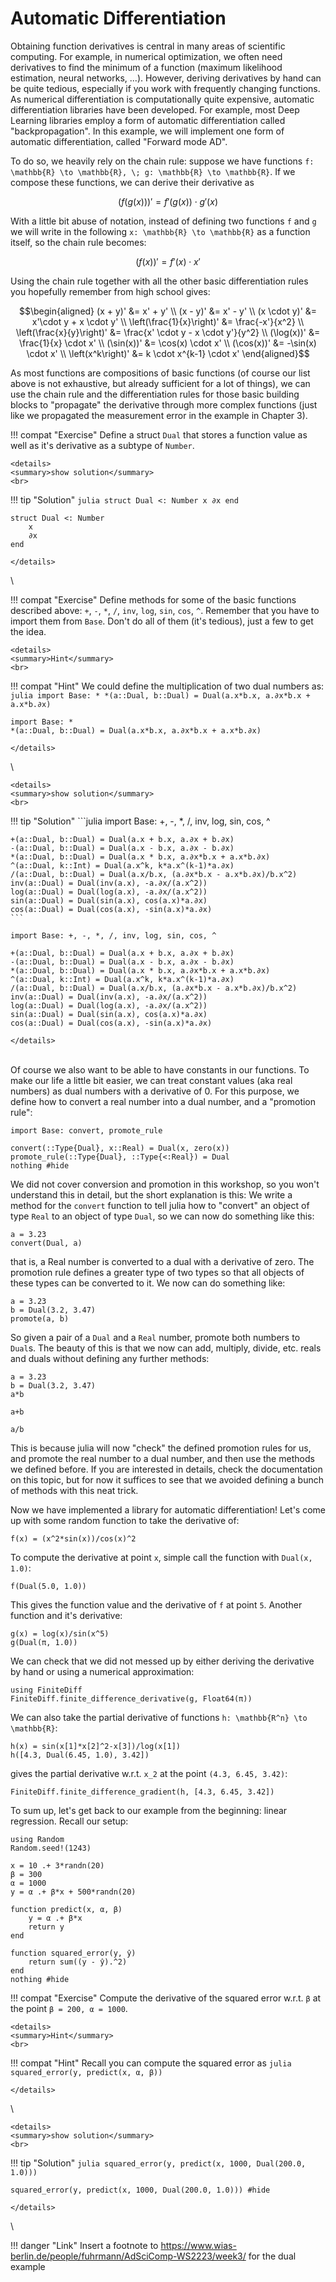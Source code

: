 # Automatic Differentiation

Obtaining function derivatives is central in many areas of scientific computing.
For example, in numerical optimization, we often need derivatives to find the minimum of a function (maximum likelihood estimation, neural networks, ...).
However, deriving derivatives by hand can be quite tedious, especially if you work with frequently changing functions.
As numerical differentiation is computationally quite expensive, automatic differentiation libraries have been developed.
For example, most Deep Learning libraries employ a form of automatic differentiation called "backpropagation".
In this example, we will implement one form of automatic differentiation, called "Forward mode AD".

To do so, we heavily rely on the chain rule: 
suppose we have functions ``f: \mathbb{R} \to \mathbb{R}, \; g: \mathbb{R} \to \mathbb{R}``.
If we compose these functions, we can derive their derivative as 

```math
(f(g(x)))' = f'(g(x)) \cdot g'(x)
```

With a little bit abuse of notation, instead of defining two functions ``f`` and ``g`` we will write in the following ``x: \mathbb{R} \to \mathbb{R}`` as a function itself, so the chain rule becomes:

```math
(f(x))' = f'(x) \cdot x'
```

Using the chain rule together with all the other basic differentiation rules you hopefully remember from high school gives:

```math
\begin{aligned}
(x + y)' &= x' + y' \\
(x - y)' &= x' - y' \\
(x \cdot y)' &= x'\cdot y + x \cdot y' \\
\left(\frac{1}{x}\right)' &= \frac{-x'}{x^2} \\
\left(\frac{x}{y}\right)' &= \frac{x' \cdot y - x \cdot y'}{y^2} \\
(\log(x))' &= \frac{1}{x} \cdot x' \\
(\sin(x))' &= \cos(x) \cdot x' \\
(\cos(x))' &= -\sin(x) \cdot x' \\
\left(x^k\right)' &= k \cdot x^{k-1} \cdot x'
\end{aligned}
```

As most functions are compositions of basic functions (of course our list above is not exhaustive, but already sufficient for a lot of things), we can use the chain rule and the differentiation rules for those basic building blocks to "propagate" the derivative through more complex functions (just like we propagated the measurement error in the example in Chapter 3).

!!! compat "Exercise"
    Define a struct `Dual` that stores a function value as well as it's derivative as a subtype of `Number`.

```@raw html
<details>
<summary>show solution</summary>
<br>
```
!!! tip "Solution"
    ```julia
    struct Dual <: Number
        x
        ∂x
    end
    ```
```@setup dual
struct Dual <: Number
    x
    ∂x
end
```
```@raw html
</details>
```
\

!!! compat "Exercise"
    Define methods for some of the basic functions described above: `+`, `-`, `*`, `/`, `inv`, `log`, `sin`, `cos`, `^`.
    Remember that you have to import them from `Base`.
    Don't do all of them (it's tedious), just a few to get the idea.

```@raw html
<details>
<summary>Hint</summary>
<br>
```
!!! compat "Hint"
    We could define the multiplication of two dual numbers as:
    ```julia
    import Base: *
    *(a::Dual, b::Dual) = Dual(a.x*b.x, a.∂x*b.x + a.x*b.∂x)
    ```
```@setup dual
import Base: *
*(a::Dual, b::Dual) = Dual(a.x*b.x, a.∂x*b.x + a.x*b.∂x)
```
```@raw html
</details>
```
\

```@raw html
<details>
<summary>show solution</summary>
<br>
```
!!! tip "Solution"
    ```julia
    import Base: +, -, *, /, inv, log, sin, cos, ^

    +(a::Dual, b::Dual) = Dual(a.x + b.x, a.∂x + b.∂x)
    -(a::Dual, b::Dual) = Dual(a.x - b.x, a.∂x - b.∂x)
    *(a::Dual, b::Dual) = Dual(a.x * b.x, a.∂x*b.x + a.x*b.∂x)
    ^(a::Dual, k::Int) = Dual(a.x^k, k*a.x^(k-1)*a.∂x)
    /(a::Dual, b::Dual) = Dual(a.x/b.x, (a.∂x*b.x - a.x*b.∂x)/b.x^2)
    inv(a::Dual) = Dual(inv(a.x), -a.∂x/(a.x^2))
    log(a::Dual) = Dual(log(a.x), -a.∂x/(a.x^2))
    sin(a::Dual) = Dual(sin(a.x), cos(a.x)*a.∂x)
    cos(a::Dual) = Dual(cos(a.x), -sin(a.x)*a.∂x)
    ```
```@setup dual
import Base: +, -, *, /, inv, log, sin, cos, ^

+(a::Dual, b::Dual) = Dual(a.x + b.x, a.∂x + b.∂x)
-(a::Dual, b::Dual) = Dual(a.x - b.x, a.∂x - b.∂x)
*(a::Dual, b::Dual) = Dual(a.x * b.x, a.∂x*b.x + a.x*b.∂x)
^(a::Dual, k::Int) = Dual(a.x^k, k*a.x^(k-1)*a.∂x)
/(a::Dual, b::Dual) = Dual(a.x/b.x, (a.∂x*b.x - a.x*b.∂x)/b.x^2)
inv(a::Dual) = Dual(inv(a.x), -a.∂x/(a.x^2))
log(a::Dual) = Dual(log(a.x), -a.∂x/(a.x^2))
sin(a::Dual) = Dual(sin(a.x), cos(a.x)*a.∂x)
cos(a::Dual) = Dual(cos(a.x), -sin(a.x)*a.∂x)
```
```@raw html
</details>
```
\
Of course we also want to be able to have constants in our functions.
To make our life a little bit easier, we can treat constant values (aka real numbers) as dual numbers with a derivative of 0.
For this purpose, we define how to convert a real number into a dual number, and a "promotion rule":

```@example dual
import Base: convert, promote_rule

convert(::Type{Dual}, x::Real) = Dual(x, zero(x))
promote_rule(::Type{Dual}, ::Type{<:Real}) = Dual
nothing #hide
```

We did not cover conversion and promotion in this workshop, so you won't understand this in detail, but the short explanation is this:
We write a method for the `convert` function to tell julia how to "convert" an object of type `Real` to an object of type `Dual`, so we can now do something like this:

```@example dual
a = 3.23
convert(Dual, a)
```

that is, a Real number is converted to a dual with a derivative of zero.
The promotion rule defines a greater type of two types so that all objects of these types can be converted to it.
We now can do something like:

```@example dual
a = 3.23
b = Dual(3.2, 3.47)
promote(a, b)
```

So given a pair of a `Dual` and a `Real` number, promote both numbers to `Dual`s.
The beauty of this is that we now can add, multiply, divide, etc. reals and duals without defining any further methods:

```@example dual
a = 3.23
b = Dual(3.2, 3.47)
a*b
```

```@example dual
a+b
```
```@example dual
a/b
```
This is because julia will now "check" the defined promotion rules for us, and promote the real number to a dual number, and then use the methods we defined before.
If you are interested in details, check the documentation on this topic, but for now it suffices to see that we avoided defining a bunch of methods with this neat trick.


Now we have implemented a library for automatic differentiation! Let's come up with some random function to take the derivative of:

```@example dual
f(x) = (x^2*sin(x))/cos(x)^2
```

To compute the derivative at point `x`, simple call the function with `Dual(x, 1.0)`:
```@example dual
f(Dual(5.0, 1.0))
```

This gives the function value and the derivative of `f` at point `5`.
Another function and it's derivative:

```@example dual
g(x) = log(x)/sin(x^5)
g(Dual(π, 1.0))
```

We can check that we did not messed up by either deriving the derivative by hand or using a numerical approximation:

```@example dual
using FiniteDiff
FiniteDiff.finite_difference_derivative(g, Float64(π))
```

We can also take the partial derivative of functions ``h: \mathbb{R^n} \to \mathbb{R}``:

```@example dual
h(x) = sin(x[1]*x[2]^2-x[3])/log(x[1])
h([4.3, Dual(6.45, 1.0), 3.42])
```
gives the partial derivative w.r.t. ``x_2`` at the point ``(4.3, 6.45, 3.42)``:

```@example dual
FiniteDiff.finite_difference_gradient(h, [4.3, 6.45, 3.42])
```

To sum up, let's get back to our example from the beginning: linear regression.
Recall our setup:

```@example dual
using Random
Random.seed!(1243)

x = 10 .+ 3*randn(20)
β = 300
α = 1000
y = α .+ β*x + 500*randn(20)

function predict(x, α, β)
    y = α .+ β*x
    return y
end

function squared_error(y, ŷ)
    return sum((y - ŷ).^2)
end
nothing #hide
```

!!! compat "Exercise"
    Compute the derivative of the squared error w.r.t. `β` at the point `β = 200, α = 1000`.

```@raw html
<details>
<summary>Hint</summary>
<br>
```
!!! compat "Hint"
    Recall you can compute the squared error as
    ```julia
    squared_error(y, predict(x, α, β))
    ```
```@raw html
</details>
```
\

```@raw html
<details>
<summary>show solution</summary>
<br>
```
!!! tip "Solution"
    ```julia
    squared_error(y, predict(x, 1000, Dual(200.0, 1.0)))
    ```
```@example dual
squared_error(y, predict(x, 1000, Dual(200.0, 1.0))) #hide
```
```@raw html
</details>
```
\

!!! danger "Link"
    Insert a footnote to https://www.wias-berlin.de/people/fuhrmann/AdSciComp-WS2223/week3/
    for the dual example